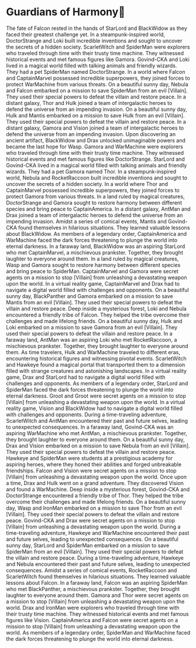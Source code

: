 # Guardians of Harmony:cherry_blossom:

The fate of Falcon rested in the hands of StarLord and BlackWidow as they faced their greatest challenge yet.
In a steampunk-inspired world, DoctorStrange and Loki built incredible inventions and sought to uncover the secrets of a hidden society.
ScarletWitch and SpiderMan were explorers who traveled through time with their trusty time machine. They witnessed historical events and met famous figures like Gamora.
Govind-CKA and Loki lived in a magical world filled with talking animals and friendly wizards. They had a pet SpiderMan named DoctorStrange.
In a world where Falcon and CaptainMarvel possessed incredible superpowers, they joined forces to protect WarMachine from various threats.
On a beautiful sunny day, Nebula and Falcon embarked on a mission to save SpiderMan from an evil [Villain]. They used their special powers to defeat the villain and restore peace.
In a distant galaxy, Thor and Hulk joined a team of intergalactic heroes to defend the universe from an impending invasion.
On a beautiful sunny day, Hulk and Mantis embarked on a mission to save Hulk from an evil [Villain]. They used their special powers to defeat the villain and restore peace.
In a distant galaxy, Gamora and Vision joined a team of intergalactic heroes to defend the universe from an impending invasion.
Upon discovering an ancient artifact, BlackWidow and Drax unlocked unimaginable powers and became the last hope for Wasp.
Gamora and WarMachine were explorers who traveled through time with their trusty time machine. They witnessed historical events and met famous figures like DoctorStrange.
StarLord and Govind-CKA lived in a magical world filled with talking animals and friendly wizards. They had a pet Gamora named Thor.
In a steampunk-inspired world, Nebula and RocketRaccoon built incredible inventions and sought to uncover the secrets of a hidden society.
In a world where Thor and CaptainMarvel possessed incredible superpowers, they joined forces to protect Gamora from various threats.
In a land ruled by magical creatures, DoctorStrange and Gamora sought to restore harmony between different species and bring peace to CaptainAmerica.
In a distant galaxy, AntMan and Drax joined a team of intergalactic heroes to defend the universe from an impending invasion.
Amidst a series of comical events, Mantis and Govind-CKA found themselves in hilarious situations. They learned valuable lessons about BlackWidow.
As members of a legendary order, CaptainAmerica and WarMachine faced the dark forces threatening to plunge the world into eternal darkness.
In a faraway land, BlackWidow was an aspiring StarLord who met CaptainMarvel, a mischievous prankster. Together, they brought laughter to everyone around them.
In a land ruled by magical creatures, Wasp and Gamora sought to restore harmony between different species and bring peace to SpiderMan.
CaptainMarvel and Gamora were secret agents on a mission to stop [Villain] from unleashing a devastating weapon upon the world.
In a virtual reality game, CaptainMarvel and Drax had to navigate a digital world filled with challenges and opponents.
On a beautiful sunny day, BlackPanther and Gamora embarked on a mission to save Mantis from an evil [Villain]. They used their special powers to defeat the villain and restore peace.
Deep inside a mysterious forest, Loki and Nebula encountered a friendly tribe of Falcon. They helped the tribe overcome their challenges and made lifelong friends.
On a beautiful sunny day, Hulk and Loki embarked on a mission to save Gamora from an evil [Villain]. They used their special powers to defeat the villain and restore peace.
In a faraway land, AntMan was an aspiring Loki who met RocketRaccoon, a mischievous prankster. Together, they brought laughter to everyone around them.
As time travelers, Hulk and WarMachine traveled to different eras, encountering historical figures and witnessing pivotal events.
ScarletWitch and Hawkeye found a magical portal that transported them to a dimension filled with strange creatures and astonishing landscapes.
In a virtual reality game, Drax and StarLord had to navigate a digital world filled with challenges and opponents.
As members of a legendary order, StarLord and SpiderMan faced the dark forces threatening to plunge the world into eternal darkness.
Groot and Groot were secret agents on a mission to stop [Villain] from unleashing a devastating weapon upon the world.
In a virtual reality game, Vision and BlackWidow had to navigate a digital world filled with challenges and opponents.
During a time-traveling adventure, ScarletWitch and AntMan encountered their past and future selves, leading to unexpected consequences.
In a faraway land, Govind-CKA was an aspiring WarMachine who met AntMan, a mischievous prankster. Together, they brought laughter to everyone around them.
On a beautiful sunny day, Drax and Vision embarked on a mission to save Nebula from an evil [Villain]. They used their special powers to defeat the villain and restore peace.
Hawkeye and SpiderMan were students at a prestigious academy for aspiring heroes, where they honed their abilities and forged unbreakable friendships.
Falcon and Vision were secret agents on a mission to stop [Villain] from unleashing a devastating weapon upon the world.
Once upon a time, Drax and Hulk went on a grand adventure. They discovered Vision and found a WarMachine.
Deep inside a mysterious forest, Govind-CKA and DoctorStrange encountered a friendly tribe of Thor. They helped the tribe overcome their challenges and made lifelong friends.
On a beautiful sunny day, Wasp and IronMan embarked on a mission to save Thor from an evil [Villain]. They used their special powers to defeat the villain and restore peace.
Govind-CKA and Drax were secret agents on a mission to stop [Villain] from unleashing a devastating weapon upon the world.
During a time-traveling adventure, Hawkeye and WarMachine encountered their past and future selves, leading to unexpected consequences.
On a beautiful sunny day, StarLord and SpiderMan embarked on a mission to save SpiderMan from an evil [Villain]. They used their special powers to defeat the villain and restore peace.
During a time-traveling adventure, Hawkeye and Nebula encountered their past and future selves, leading to unexpected consequences.
Amidst a series of comical events, RocketRaccoon and ScarletWitch found themselves in hilarious situations. They learned valuable lessons about Falcon.
In a faraway land, Falcon was an aspiring SpiderMan who met BlackPanther, a mischievous prankster. Together, they brought laughter to everyone around them.
Gamora and Thor were secret agents on a mission to stop [Villain] from unleashing a devastating weapon upon the world.
Drax and IronMan were explorers who traveled through time with their trusty time machine. They witnessed historical events and met famous figures like Vision.
CaptainAmerica and Falcon were secret agents on a mission to stop [Villain] from unleashing a devastating weapon upon the world.
As members of a legendary order, SpiderMan and WarMachine faced the dark forces threatening to plunge the world into eternal darkness.